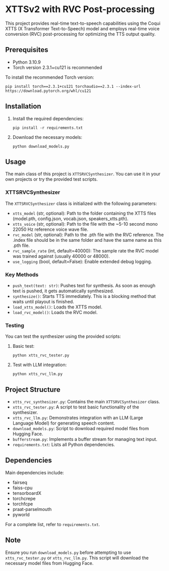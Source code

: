 # XTTSv2 with RVC Post-processing

This project provides real-time text-to-speech capabilities using the Coqui XTTS (X Transformer Text-to-Speech) model and employs real-time voice conversion (RVC) post-processing for optimizing the TTS output quality.

## Prerequisites

- Python 3.10.9
- Torch version 2.3.1+cu121 is recommended

To install the recommended Torch version:
```
pip install torch==2.3.1+cu121 torchaudio==2.3.1 --index-url https://download.pytorch.org/whl/cu121
```

## Installation

1. Install the required dependencies:
   ```
   pip install -r requirements.txt
   ```

2. Download the necessary models:
   ```
   python download_models.py
   ```

## Usage

The main class of this project is `XTTSRVCSynthesizer`. You can use it in your own projects or try the provided test scripts.

### XTTSRVCSynthesizer

The `XTTSRVCSynthesizer` class is initialized with the following parameters:

- `xtts_model` (str, optional): Path to the folder containing the XTTS files (model.pth, config.json, vocab.json, speakers_xtts.pth).
- `xtts_voice` (str, optional): Path to the file with the ~5-10 second mono 22050 Hz reference voice wave file.
- `rvc_model` (str, optional): Path to the .pth file with the RVC reference. The .index file should be in the same folder and have the same name as this .pth file.
- `rvc_sample_rate` (int, default=40000): The sample rate the RVC model was trained against (usually 40000 or 48000).
- `use_logging` (bool, default=False): Enable extended debug logging.

### Key Methods

- `push_text(text: str)`: Pushes text for synthesis. As soon as enough text is pushed, it gets automatically synthesized.
- `synthesize()`: Starts TTS immediately. This is a blocking method that waits until playout is finished.
- `load_xtts_model()`: Loads the XTTS model.
- `load_rvc_model()`: Loads the RVC model.

### Testing

You can test the synthesizer using the provided scripts:

1. Basic test:
   ```
   python xtts_rvc_tester.py
   ```

2. Test with LLM integration:
   ```
   python xtts_rvc_llm.py
   ```

## Project Structure

- `xtts_rvc_synthesizer.py`: Contains the main `XTTSRVCSynthesizer` class.
- `xtts_rvc_tester.py`: A script to test basic functionality of the synthesizer.
- `xtts_rvc_llm.py`: Demonstrates integration with an LLM (Large Language Model) for generating speech content.
- `download_models.py`: Script to download required model files from Hugging Face.
- `bufferstream.py`: Implements a buffer stream for managing text input.
- `requirements.txt`: Lists all Python dependencies.

## Dependencies

Main dependencies include:
- fairseq
- faiss-cpu
- tensorboardX
- torchcrepe
- torchfcpe
- praat-parselmouth
- pyworld

For a complete list, refer to `requirements.txt`.

## Note

Ensure you run `download_models.py` before attempting to use `xtts_rvc_tester.py` or `xtts_rvc_llm.py`. This script will download the necessary model files from Hugging Face.

